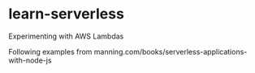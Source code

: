 # learn-serverless
Experimenting with AWS Lambdas 

Following examples from manning.com/books/serverless-applications-with-node-js 
